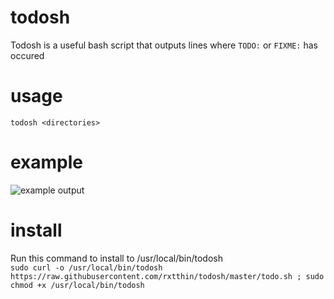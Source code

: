 # todosh
Todosh is a useful bash script that outputs lines where `TODO:` or `FIXME:` has occured

# usage
```todosh <directories>```   

# example
![example output](./output.png)

# install
Run this command to install to /usr/local/bin/todosh  
```sudo curl -o /usr/local/bin/todosh https://raw.githubusercontent.com/rxtthin/todosh/master/todo.sh ; sudo chmod +x /usr/local/bin/todosh```
